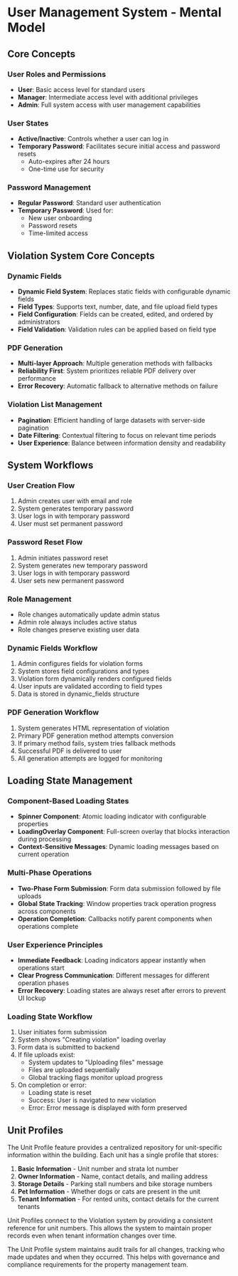 # User Management System - Mental Model

## Core Concepts

### User Roles and Permissions
- **User**: Basic access level for standard users
- **Manager**: Intermediate access level with additional privileges
- **Admin**: Full system access with user management capabilities

### User States
- **Active/Inactive**: Controls whether a user can log in
- **Temporary Password**: Facilitates secure initial access and password resets
  - Auto-expires after 24 hours
  - One-time use for security

### Password Management
- **Regular Password**: Standard user authentication
- **Temporary Password**: Used for:
  - New user onboarding
  - Password resets
  - Time-limited access

## Violation System Core Concepts

### Dynamic Fields
- **Dynamic Field System**: Replaces static fields with configurable dynamic fields
- **Field Types**: Supports text, number, date, and file upload field types
- **Field Configuration**: Fields can be created, edited, and ordered by administrators
- **Field Validation**: Validation rules can be applied based on field type

### PDF Generation
- **Multi-layer Approach**: Multiple generation methods with fallbacks
- **Reliability First**: System prioritizes reliable PDF delivery over performance
- **Error Recovery**: Automatic fallback to alternative methods on failure

### Violation List Management
- **Pagination**: Efficient handling of large datasets with server-side pagination
- **Date Filtering**: Contextual filtering to focus on relevant time periods
- **User Experience**: Balance between information density and readability

## System Workflows

### User Creation Flow
1. Admin creates user with email and role
2. System generates temporary password
3. User logs in with temporary password
4. User must set permanent password

### Password Reset Flow
1. Admin initiates password reset
2. System generates new temporary password
3. User logs in with temporary password
4. User sets new permanent password

### Role Management
- Role changes automatically update admin status
- Admin role always includes active status
- Role changes preserve existing user data 

### Dynamic Fields Workflow
1. Admin configures fields for violation forms
2. System stores field configurations and types
3. Violation form dynamically renders configured fields
4. User inputs are validated according to field types
5. Data is stored in dynamic_fields structure

### PDF Generation Workflow
1. System generates HTML representation of violation
2. Primary PDF generation method attempts conversion
3. If primary method fails, system tries fallback methods
4. Successful PDF is delivered to user
5. All generation attempts are logged for monitoring 

## Loading State Management

### Component-Based Loading States
- **Spinner Component**: Atomic loading indicator with configurable properties
- **LoadingOverlay Component**: Full-screen overlay that blocks interaction during processing
- **Context-Sensitive Messages**: Dynamic loading messages based on current operation

### Multi-Phase Operations
- **Two-Phase Form Submission**: Form data submission followed by file uploads
- **Global State Tracking**: Window properties track operation progress across components
- **Operation Completion**: Callbacks notify parent components when operations complete

### User Experience Principles
- **Immediate Feedback**: Loading indicators appear instantly when operations start
- **Clear Progress Communication**: Different messages for different operation phases
- **Error Recovery**: Loading states are always reset after errors to prevent UI lockup

### Loading State Workflow
1. User initiates form submission
2. System shows "Creating violation" loading overlay
3. Form data is submitted to backend
4. If file uploads exist:
   - System updates to "Uploading files" message
   - Files are uploaded sequentially
   - Global tracking flags monitor upload progress
5. On completion or error:
   - Loading state is reset
   - Success: User is navigated to new violation
   - Error: Error message is displayed with form preserved 

## Unit Profiles

The Unit Profile feature provides a centralized repository for unit-specific information within the building. Each unit has a single profile that stores:

1. **Basic Information** - Unit number and strata lot number
2. **Owner Information** - Name, contact details, and mailing address
3. **Storage Details** - Parking stall numbers and bike storage numbers
4. **Pet Information** - Whether dogs or cats are present in the unit
5. **Tenant Information** - For rented units, contact details for the current tenants

Unit Profiles connect to the Violation system by providing a consistent reference for unit numbers. This allows the system to maintain proper records even when tenant information changes over time.

The Unit Profile system maintains audit trails for all changes, tracking who made updates and when they occurred. This helps with governance and compliance requirements for the property management team. 